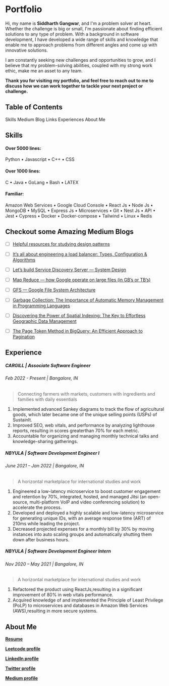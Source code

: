 # Portfolio

Hi, my name is **Siddharth Gangwar**, and I'm a problem solver at heart. Whether the challenge is big or small, I'm passionate about finding efficient solutions to any type of problem. With a background in software development, I have developed a wide range of skills and knowledge that enable me to approach problems from different angles and come up with innovative solutions.

I am constantly seeking new challenges and opportunities to grow, and I believe that my problem-solving abilities, coupled with my strong work ethic, make me an asset to any team.

**Thank you for visiting my portfolio, and feel free to reach out to me to discuss how we can work together to tackle your next project or challenge.**

## Table of Contents

Skills
Medium Blog Links
Experiences
About Me

## Skills

#### Over 5000 lines:

Python • Javascript • C++ • CSS

#### Over 1000 lines:

C • Java • GoLang • Bash • LATEX

#### Familiar:

Amazon Web Services • Google Cloud Console • React Js
• Node Js • MongoDB • MySQL • Express Js • Microservices
• Git • Nest Js • API • Jest • Cypress • Docker • Docker-compose
• Tailwind • Linux • Redis

## Checkout some Amazing Medium Blogs

-   [ ] [Helpful resources for studying design patterns
        ](https://medium.com/@sidgangs99/helpful-resources-for-studying-design-patterns-3eb3a57a46c2)
-   [ ] [It’s all about engineering a load balancer: Types, Configuration & Algorithms
        ](https://medium.com/@sidgangs99/its-all-about-engineering-a-load-balancer-types-configuration-algorithms-e7466047eb50)
-   [ ] [Let’s build Service Discovery Server — System Design
        ](https://medium.com/@sidgangs99/lets-build-service-discovery-server-system-design-3b27dd4d3f7f)

-   [ ] [Map Reduce — how Google operate on large files (in GB’s or TB’s)
        ](https://medium.com/@sidgangs99/map-reduce-how-google-operate-on-large-files-in-gbs-or-tb-s-f3b28487a7ae)
-   [ ] [GFS — Google File System Architecture
        ](https://medium.com/@sidgangs99/gfs-google-file-system-architecture-56b3c55a0c4b)
-   [ ] [Garbage Collection: The Importance of Automatic Memory Management in Programming Languages
        ](https://medium.com/@sidgangs99/garbage-collection-the-importance-of-automatic-memory-management-in-programming-languages-7e99c77eaf09)

-   [ ] [Discovering the Power of Spatial Indexing: The Key to Effortless Geographic Data Management
        ](https://medium.com/bloggingtimes/discovering-the-power-of-spatial-indexing-the-key-to-effortless-geographic-data-management-77228909a7cb)
-   [ ] [The Page Token Method in BigQuery: An Efficient Approach to Pagination
        ](https://medium.com/bloggingtimes/the-page-token-method-in-bigquery-an-efficient-approach-to-pagination-7d8f2443c69d)

## Experience

##### CARGILL | Associate Software Engineer

###### Feb 2022 - Present | Bangalore, IN

> Connecting farmers with markets, customers with ingredients and families with daily essentials

1. Implemented advanced Sankey diagrams to track the flow of agricultural goods,
   which later became one of the unique selling points (USPs) of SustainIt.
2. Improved SEO, web vitals, and performance by analyzing lighthouse reports, resulting in scores greaterthan 70% for each metric.
3. Accountable for organizing and managing monthly technical talks and knowledge-sharing gatherings.

##### NBYULA | Software Development Engineer I

###### June 2021 – Jan 2022 | Bangalore, IN

> A horizontal marketplace for international studies and work

1. Engineered a low-latency microservice to boost customer engagement and retention by 70%, integrated, hosted, and managed Jitsi (an open-source, multi-platform VoIP and video conferencing solution) to accelerate the process.
2. Developed and deployed a highly scalable and low-latency microservice for generating unique IDs, with an average response time (ART) of 210ms while leading the project.
3. Decreased projected expenses for a monthly bill by 30% by moving instances into auto scaling groups and automatically shutting them down after business hours.

##### NBYULA | Software Development Engineer Intern

###### Nov 2020 – May 2021 | Bangalore, IN

> A horizontal marketplace for international studies and work

1. Refactored the product using ReactJs,resulting in a significant improvement of 80% in web vitals performance.
2. Acquired knowledge of and implemented the Principle of Least Privilege (PoLP) to microservices and databases in Amazon Web Services (AWS),resulting in more secure systems.

## About Me

**[Resume](https://drive.google.com/file/d/1J41PUnVjKulNvvmbA_WOTt3i6kjMcriW/view)**

**[Leetcode profile](https://leetcode.com/stud_64/)**







**[LinkedIn profile](https://www.linkedin.com/in/siddharth-gangwar/)**








**[Twitter profile](https://twitter.com/sidgangs99)**








**[Medium profile](https://medium.com/@sidgangs99)**













